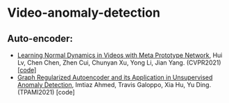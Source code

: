 # Video-anomaly-detection

## Auto-encoder: 
* [Learning Normal Dynamics in Videos with Meta Prototype Network](https://arxiv.org/pdf/2104.06689.pdf), Hui Lv, Chen Chen, Zhen Cui, Chunyan Xu, Yong Li, Jian Yang. (CVPR2021) [[code]](https://github.com/ktr-hubrt/MPN/) 
* [Graph Regularized Autoencoder and its Application in Unsupervised Anomaly Detection](https://arxiv.org/abs/2010.15949), Imtiaz Ahmed, Travis Galoppo, Xia Hu, Yu Ding. (TPAMI2021) [code]
